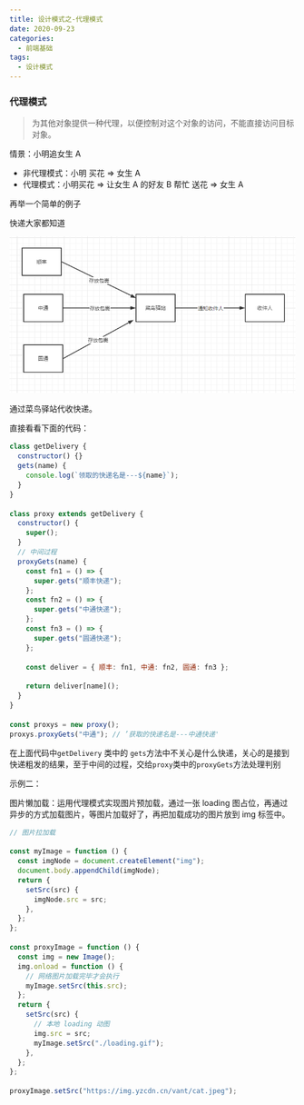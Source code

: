```yaml
---
title: 设计模式之-代理模式
date: 2020-09-23
categories:
  - 前端基础
tags:
  - 设计模式
---
```


### 代理模式

> 为其他对象提供一种代理，以便控制对这个对象的访问，不能直接访问目标对象。

情景：小明追女生 A

- 非代理模式：小明 买花 => 女生 A
- 代理模式：小明买花 => 让女生 A 的好友 B 帮忙 送花 => 女生 A

再举一个简单的例子

快递大家都知道

![image-20210409104516307](./img/proxy_1.png)

通过菜鸟驿站代收快递。

直接看看下面的代码：

```javascript
class getDelivery {
  constructor() {}
  gets(name) {
    console.log(`领取的快递名是---${name}`);
  }
}

class proxy extends getDelivery {
  constructor() {
    super();
  }
  // 中间过程
  proxyGets(name) {
    const fn1 = () => {
      super.gets("顺丰快递");
    };
    const fn2 = () => {
      super.gets("中通快递");
    };
    const fn3 = () => {
      super.gets("圆通快递");
    };

    const deliver = { 顺丰: fn1, 中通: fn2, 圆通: fn3 };

    return deliver[name]();
  }
}

const proxys = new proxy();
proxys.proxyGets("中通"); // ’获取的快递名是---中通快递'
```

在上面代码中`getDelivery` 类中的 `gets`方法中不关心是什么快递，关心的是接到快递粗发的结果，至于中间的过程，交给`proxy`类中的`proxyGets`方法处理判别

示例二：

图片懒加载：运用代理模式实现图片预加载，通过一张 loading 图占位，再通过异步的方式加载图片，等图片加载好了，再把加载成功的图片放到 img 标签中。

```js
// 图片拉加载

const myImage = function () {
  const imgNode = document.createElement("img");
  document.body.appendChild(imgNode);
  return {
    setSrc(src) {
      imgNode.src = src;
    },
  };
};

const proxyImage = function () {
  const img = new Image();
  img.onload = function () {
    // 网络图片加载完毕才会执行
    myImage.setSrc(this.src);
  };
  return {
    setSrc(src) {
      // 本地 loading 动图
      img.src = src;
      myImage.setSrc("./loading.gif");
    },
  };
};

proxyImage.setSrc("https://img.yzcdn.cn/vant/cat.jpeg");
```

